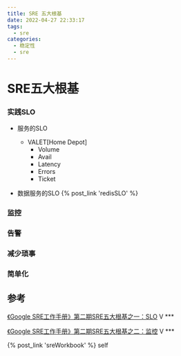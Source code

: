 ```yaml
---
title: SRE 五大根基
date: 2022-04-27 22:33:17 
tags: 
  - sre
categories:
  - 稳定性
  - sre
---
```


<p></p>
<!-- more -->

# SRE五大根基 
### 实践SLO  

+ 服务的SLO
  - VALET[Home Depot]
    + Volume
    + Avail
    + Latency
    + Errors
    + Ticket

+ 数据服务的SLO
{% post_link 'redisSLO' %}

### 监控

### 告警

### 减少琐事

### 简单化


## 参考
[《Google SRE工作手册》第二期SRE五大根基之一：SLO](https://www.bilibili.com/video/BV1ZK41127WY/)  V ***

[《Google SRE工作手册》第二期SRE五大根基之二：监控](https://www.bilibili.com/video/BV1JY411o7AS/)  V *** 

{%  post_link 'sreWorkbook' %} self
